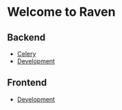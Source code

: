 # Welcome to Raven


## Backend
* [Celery](backend/celery.md)
* [Development](backend/development.md)


## Frontend

* [Development](frontend/development.md)
